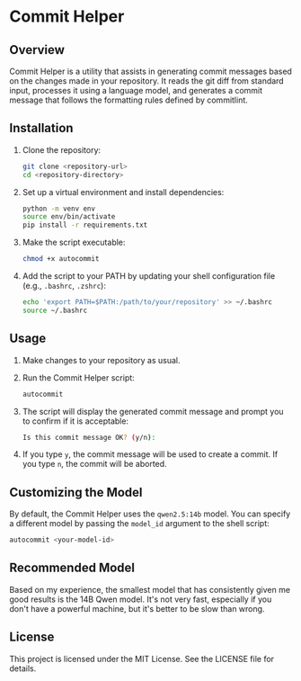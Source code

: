 # Commit Helper

## Overview

Commit Helper is a utility that assists in generating commit messages based on the changes made in your repository. It reads the git diff from standard input, processes it using a language model, and generates a commit message that follows the formatting rules defined by commitlint.

## Installation

1. Clone the repository:
    ```sh
    git clone <repository-url>
    cd <repository-directory>
    ```

2. Set up a virtual environment and install dependencies:
    ```sh
    python -m venv env
    source env/bin/activate
    pip install -r requirements.txt
    ```

3. Make the script executable:
    ```sh
    chmod +x autocommit
    ```

4. Add the script to your PATH by updating your shell configuration file (e.g., `.bashrc`, `.zshrc`):
    ```sh
    echo 'export PATH=$PATH:/path/to/your/repository' >> ~/.bashrc
    source ~/.bashrc
    ```

## Usage

1. Make changes to your repository as usual.

2. Run the Commit Helper script:
    ```sh
    autocommit
    ```

3. The script will display the generated commit message and prompt you to confirm if it is acceptable:
    ```sh
    Is this commit message OK? (y/n): 
    ```

4. If you type `y`, the commit message will be used to create a commit. If you type `n`, the commit will be aborted.

## Customizing the Model

By default, the Commit Helper uses the `qwen2.5:14b` model. You can specify a different model by passing the `model_id` argument to the shell script:

```sh
autocommit <your-model-id>
```

## Recommended Model

Based on my experience, the smallest model that has consistently given me good results is the 14B Qwen model. It's not very fast, especially if you don't have a powerful machine, but it's better to be slow than wrong.

## License

This project is licensed under the MIT License. See the LICENSE file for details.